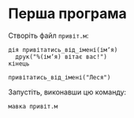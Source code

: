 # Перша програма

Створіть файл `привіт.м`:

```мавка
дія привітатись_від_імені(імʼя)
  друк("%(імʼя) вітає вас!")
кінець

привітатись_від_імені("Леся")
```

Запустіть, виконавши цю команду:

```shell
мавка привіт.м
```
